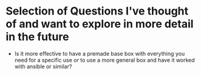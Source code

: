 # Selection of Questions I've thought of and want to explore in more detail in the future

- Is it more effective to have a premade base box with everything you need for a specific use or to use a more general box and have it worked with ansible or similar?